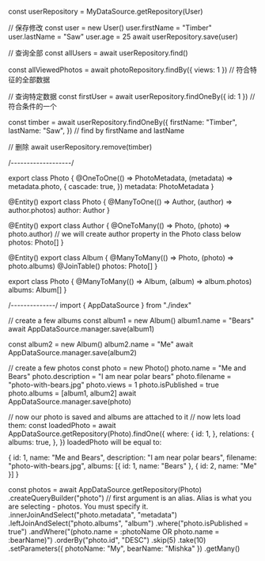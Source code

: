 

const userRepository = MyDataSource.getRepository(User)

// 保存修改
const user = new User()
user.firstName = "Timber"
user.lastName = "Saw"
user.age = 25
await userRepository.save(user)


// 查询全部
const allUsers = await userRepository.find()

const allViewedPhotos = await photoRepository.findBy({ views: 1 }) // 符合特征的全部数据


// 查询特定数据
const firstUser = await userRepository.findOneBy({ id: 1 }) // 符合条件的一个

const timber = await userRepository.findOneBy({
    firstName: "Timber",
    lastName: "Saw",
}) // find by firstName and lastName

// 删除
await userRepository.remove(timber)

/-------------------/

export class Photo {
    @OneToOne(() => PhotoMetadata, (metadata) => metadata.photo, {
        cascade: true,
    })
    metadata: PhotoMetadata
}

@Entity()
export class Photo {
    @ManyToOne(() => Author, (author) => author.photos)
    author: Author
}

@Entity()
export class Author {
    @OneToMany(() => Photo, (photo) => photo.author) // we will create author property in the Photo class below
    photos: Photo[]
}

@Entity()
export class Album {
    @ManyToMany(() => Photo, (photo) => photo.albums)
    @JoinTable()
    photos: Photo[]
}

export class Photo {
    @ManyToMany(() => Album, (album) => album.photos)
    albums: Album[]
}

/--------------/
import { AppDataSource } from "./index"

// create a few albums
const album1 = new Album()
album1.name = "Bears"
await AppDataSource.manager.save(album1)

const album2 = new Album()
album2.name = "Me"
await AppDataSource.manager.save(album2)

// create a few photos
const photo = new Photo()
photo.name = "Me and Bears"
photo.description = "I am near polar bears"
photo.filename = "photo-with-bears.jpg"
photo.views = 1
photo.isPublished = true
photo.albums = [album1, album2]
await AppDataSource.manager.save(photo)

// now our photo is saved and albums are attached to it
// now lets load them:
const loadedPhoto = await AppDataSource.getRepository(Photo).findOne({
    where: {
        id: 1,
    },
    relations: {
        albums: true,
    },
})
loadedPhoto will be equal to:

{
    id: 1,
    name: "Me and Bears",
    description: "I am near polar bears",
    filename: "photo-with-bears.jpg",
    albums: [{
        id: 1,
        name: "Bears"
    }, {
        id: 2,
        name: "Me"
    }]
}

const photos = await AppDataSource.getRepository(Photo)
    .createQueryBuilder("photo") // first argument is an alias. Alias is what you are selecting - photos. You must specify it.
    .innerJoinAndSelect("photo.metadata", "metadata")
    .leftJoinAndSelect("photo.albums", "album")
    .where("photo.isPublished = true")
    .andWhere("(photo.name = :photoName OR photo.name = :bearName)")
    .orderBy("photo.id", "DESC")
    .skip(5)
    .take(10)
    .setParameters({ photoName: "My", bearName: "Mishka" })
    .getMany()